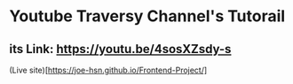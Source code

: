 # Youtube Traversy Channel's Tutorail

## its Link: <https://youtu.be/4sosXZsdy-s>

(Live site)[https://joe-hsn.github.io/Frontend-Project/]
